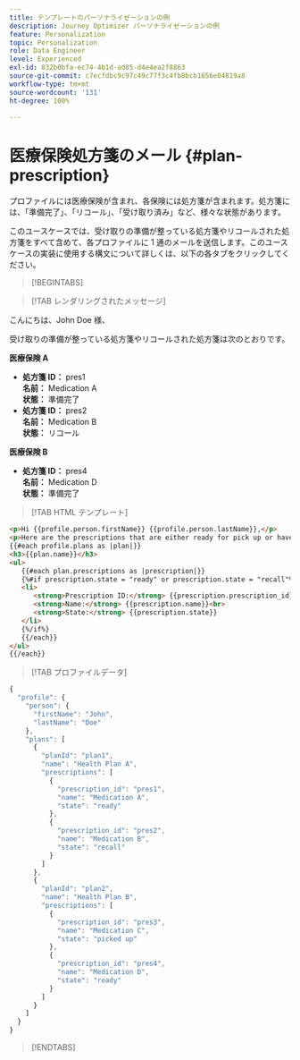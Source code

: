 ```yaml
---
title: テンプレートのパーソナライゼーションの例
description: Journey Optimizer パーソナライゼーションの例
feature: Personalization
topic: Personalization
role: Data Engineer
level: Experienced
exl-id: 832b0bfa-ec74-4b1d-ad85-d4e4ea2f8863
source-git-commit: c7ecfdbc9c97c49c77f3c4fb8bcb1656e04819a8
workflow-type: tm+mt
source-wordcount: '131'
ht-degree: 100%

---
```


# 医療保険処方箋のメール {#plan-prescription}

プロファイルには医療保険が含まれ、各保険には処方箋が含まれます。処方箋には、「準備完了」、「リコール」、「受け取り済み」など、様々な状態があります。

このユースケースでは、受け取りの準備が整っている処方箋やリコールされた処方箋をすべて含めて、各プロファイルに 1 通のメールを送信します。このユースケースの実装に使用する構文について詳しくは、以下の各タブをクリックしてください。

>[!BEGINTABS]

>[!TAB レンダリングされたメッセージ]

<p>こんにちは、John Doe 様、</p>
<p>受け取りの準備が整っている処方箋やリコールされた処方箋は次のとおりです。</p>

**医療保険 A**

<ul>

<li>
      <strong>処方箋 ID：</strong> pres1<br>
      <strong>名前：</strong> Medication A<br>
      <strong>状態：</strong> 準備完了
   </li>

<li>
      <strong>処方箋 ID：</strong> pres2<br>
      <strong>名前：</strong> Medication B<br>
      <strong>状態：</strong> リコール
   </li>

</ul>

**医療保険 B**

<ul>

<li>
      <strong> 処方箋 ID：</strong> pres4<br>
      <strong>名前：</strong> Medication D<br>
      <strong>状態：</strong> 準備完了
   </li>

</ul>

>[!TAB HTML テンプレート]

```html
<p>Hi {{profile.person.firstName}} {{profile.person.lastName}},</p>
<p>Here are the prescriptions that are either ready for pick up or have been recalled:</p>
{{#each profile.plans as |plan|}}
<h3>{{plan.name}}</h3>
<ul>
   {{#each plan.prescriptions as |prescription|}}
   {%#if prescription.state = "ready" or prescription.state = "recall"%}
   <li>
      <strong>Prescription ID:</strong> {{prescription.prescription_id}}<br>
      <strong>Name:</strong> {{prescription.name}}<br>
      <strong>State:</strong> {{prescription.state}}
   </li>
   {%/if%}
   {{/each}}
</ul>
{{/each}}
```

>[!TAB プロファイルデータ]

```javascript
{
  "profile": {
    "person": {
      "firstName": "John",
      "lastName": "Doe"
    },
    "plans": [
      {
        "planId": "plan1",
        "name": "Health Plan A",
        "prescriptions": [
          {
            "prescription_id": "pres1",
            "name": "Medication A",
            "state": "ready"
          },
          {
            "prescription_id": "pres2",
            "name": "Medication B",
            "state": "recall"
          }
        ]
      },
      {
        "planId": "plan2",
        "name": "Health Plan B",
        "prescriptions": [
          {
            "prescription_id": "pres3",
            "name": "Medication C",
            "state": "picked up"
          },
          {
            "prescription_id": "pres4",
            "name": "Medication D",
            "state": "ready"
          }
        ]
      }
    ]
  }
}
```

>[!ENDTABS]

